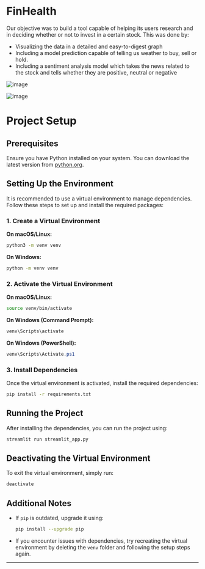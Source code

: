 # FinHealth 

Our objective was to build a tool capable of helping its users research and in deciding whether or not to invest in a certain stock. 
This was done by:
  - Visualizing the data in a detailed and easy-to-digest graph
  - Including a model prediction capable of telling us weather to buy, sell or hold.
  - Including a sentiment analysis model which takes the news related to the stock and tells whether they are positive, neutral or negative
    
![image](https://github.com/user-attachments/assets/2de56b83-57c2-4962-aecf-6dcce13f861c)

![image](https://github.com/user-attachments/assets/0ca27daf-af50-4f3e-90fe-d76f224429ef)

# Project Setup

## Prerequisites

Ensure you have Python installed on your system. You can download the latest version from [python.org](https://www.python.org/downloads/).

## Setting Up the Environment

It is recommended to use a virtual environment to manage dependencies. Follow these steps to set up and install the required packages:

### 1. Create a Virtual Environment

**On macOS/Linux:**
```sh
python3 -m venv venv
```

**On Windows:**
```sh
python -m venv venv
```

### 2. Activate the Virtual Environment

**On macOS/Linux:**
```sh
source venv/bin/activate
```

**On Windows (Command Prompt):**
```sh
venv\Scripts\activate
```

**On Windows (PowerShell):**
```powershell
venv\Scripts\Activate.ps1
```

### 3. Install Dependencies

Once the virtual environment is activated, install the required dependencies:
```sh
pip install -r requirements.txt
```

## Running the Project

After installing the dependencies, you can run the project using:
```sh
streamlit run streamlit_app.py 
```

## Deactivating the Virtual Environment

To exit the virtual environment, simply run:
```sh
deactivate
```

## Additional Notes

- If `pip` is outdated, upgrade it using:
  ```sh
  pip install --upgrade pip
  ```
- If you encounter issues with dependencies, try recreating the virtual environment by deleting the `venv` folder and following the setup steps again.

---



